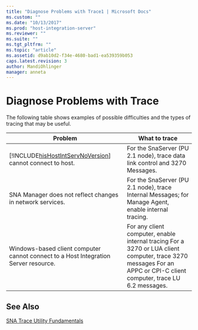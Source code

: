 ```yaml
---
title: "Diagnose Problems with Trace1 | Microsoft Docs"
ms.custom: ""
ms.date: "10/13/2017"
ms.prod: "host-integration-server"
ms.reviewer: ""
ms.suite: ""
ms.tgt_pltfrm: ""
ms.topic: "article"
ms.assetid: d9ab10d2-f34e-4680-bad1-ea539359b053
caps.latest.revision: 3
author: MandiOhlinger
manager: anneta
---
```

# Diagnose Problems with Trace
The following table shows examples of possible difficulties and the types of tracing that may be useful.  
  
|Problem|What to trace|  
|-------------|-------------------|  
|[!INCLUDE[hisHostIntServNoVersion](../core/includes/hishostintservnoversion-md.md)] cannot connect to host.|For the SnaServer (PU 2.1 node), trace data link control and 3270 Messages.|  
|SNA Manager does not reflect changes in network services.|For the SnaServer (PU 2.1 node), trace Internal Messages; for Manage Agent, enable internal tracing.|  
|Windows-based client computer cannot connect to a Host Integration Server resource.|For any client computer, enable internal tracing For a 3270 or LUA client computer, trace 3270 messages For an APPC or CPI-C client computer, trace LU 6.2 messages.|  
  
## See Also  
 [SNA Trace Utility Fundamentals](../core/sna-trace-utility-fundamentals.md)